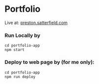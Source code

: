 # Portfolio
Live at: [preston.satterfield.com](https://www.preston-satterfield.com/)
### Run Locally by 
```
cd portfolio-app
npm start
```


### Deploy to web page by (for me only):
```
cd portfolio-app
npm run deploy
```


